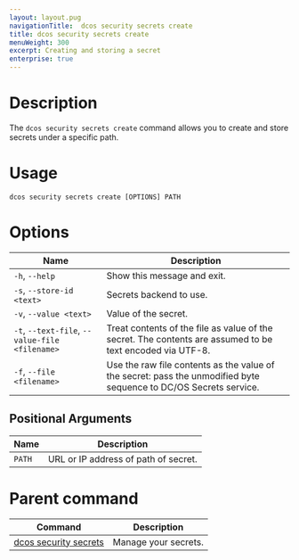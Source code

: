 ```yaml
---
layout: layout.pug
navigationTitle:  dcos security secrets create
title: dcos security secrets create
menuWeight: 300
excerpt: Creating and storing a secret
enterprise: true
---
```


# Description

The `dcos security secrets create` command allows you to create and store secrets under a specific path.
# Usage

```
dcos security secrets create [OPTIONS] PATH
```

# Options
 
| Name |  Description |
|---------|-------------|
|  `-h`, `--help` |  Show this message and exit.|
| `-s`, `--store-id <text> `  |          Secrets backend to use.|
|  `-v`, `--value <text> `     |          Value of the secret.|
|  `-t`, `--text-file`, `--value-file <filename>` |  Treat contents of the file as value of the secret. The contents are assumed to be text encoded via UTF-8.|
|  `-f`, `--file <filename>`   |     Use the raw file contents as the value of the secret: pass the unmodified byte sequence to DC/OS Secrets service.|

## Positional Arguments

| Name |  Description |
|---------|-------------|
| `PATH` | URL or IP address of path of secret. |

# Parent command

| Command | Description |
|---------|-------------|
| [dcos security secrets](/1.12/cli/command-reference/dcos-security/dcos-security-secrets/) |  Manage your secrets. |